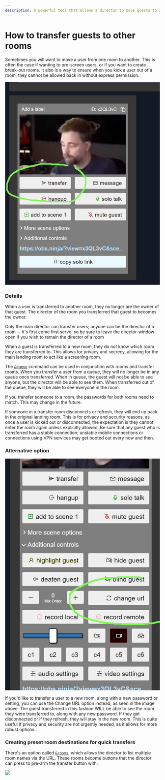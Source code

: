 ```yaml
---
description: A powerful tool that allows a director to move guests to a different room
---
```


# How to transfer guests to other rooms

Sometimes you will want to move a user from one room to another. This is often the case if wanting to pre-screen users, or if you want to create break-out rooms. It also is a way to ensure when you kick a user out of a room, they cannot be allowed back in without express permission.

![The transfer room button appears as an option for each guest](<../../.gitbook/assets/image (2) (1) (1) (1) (1) (1) (1) (1) (1) (1) (1) (1) (1) (1) (1) (1) (1) (1).png>)

### Details

When a user is transferred to another room, they no longer are the owner of that guest. The director of the room you transferred that guest to becomes the owner.

Only the main director can transfer users; anyone can be the director of a room -- it's first come first serve, so be sure to leave the director-window open if you wish to remain the director of a room

When a guest is transferred to a new room, they do not know which room they are transferred to. This allows for privacy and secrecy, allowing for the main landing room to act like a screening room.

The [`&queue`](../../advanced-settings/guest-queuing-parameters/and-queue.md) command can be used in conjunction with rooms and transfer rooms. When you transfer a user from a queue, they will no longer be in any queue once transferred. When in queue, the guest will not be able to see anyone, but the director will be able to see them. When transferred out of the queue, they will be able to see everyone in the room.

If you transfer someone to a room, the passwords for both rooms need to match. This may change in the future.

If someone in a transfer room disconnects or refresh, they will end up back in the original landing room. This is for privacy and security reasons, as once a user is kicked out or disconnected, the expectation is they cannot enter the room again unless explicitly allowed. Be sure that any guest who is transferred has a stable connection; unstable mobile connections or connections using VPN services may get booted out every now and then.

### Alternative option

![An alternative to the transfer feature is the change URL function.](<../../.gitbook/assets/image (3) (1) (1) (1) (1) (1) (1) (1) (1) (1) (1) (1).png>)

If you'd like to transfer a user to a new room, along with a new password or setting, you can use the Change URL option instead; as seen in the image above. The guest transferred in this fashion WILL be able to see the room they were transferred to, along with any new password. If they get disconnected or if they refresh, they will stay in the new room. This is quite useful if privacy and security are not urgently needed, as it allows for more robust options.

### Creating preset room destinations for quick transfers

There's an option called [`&rooms`](../../director-settings/rooms.md), which allows the director to list multiple room names via the URL. These rooms become buttons that the director can press to pre-arm the transfer button with.&#x20;

![](<../../.gitbook/assets/image (130) (1).png>)
